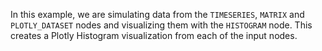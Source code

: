 <!--- Add SEO here --->

In this example, we are simulating data from the `TIMESERIES`, `MATRIX` and `PLOTLY_DATASET` nodes and visualizing them with the `HISTOGRAM` node. This creates a Plotly Histogram visualization from each of the input nodes.